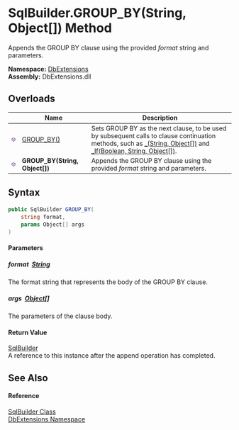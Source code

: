 SqlBuilder.GROUP_BY(String, Object[]) Method
============================================
Appends the GROUP BY clause using the provided *format* string and parameters.
  
**Namespace:** [DbExtensions][1]  
**Assembly:** DbExtensions.dll

Overloads
---------

|                  | Name                           | Description                                                                                                                                                                |
| ---------------- | ------------------------------ | -------------------------------------------------------------------------------------------------------------------------------------------------------------------------- |
| ![Public method] | [GROUP_BY()][2]                | Sets GROUP BY as the next clause, to be used by subsequent calls to clause continuation methods, such as [_(String, Object[])][3] and [_If(Boolean, String, Object[])][4]. |
| ![Public method] | **GROUP_BY(String, Object[])** | Appends the GROUP BY clause using the provided *format* string and parameters.                                                                                             |


Syntax
------

```csharp
public SqlBuilder GROUP_BY(
	string format,
	params Object[] args
)
```

#### Parameters

##### *format*  [String][5]
The format string that represents the body of the GROUP BY clause.

##### *args*  [Object][6][]
The parameters of the clause body.

#### Return Value
[SqlBuilder][7]  
A reference to this instance after the append operation has completed.

See Also
--------

#### Reference
[SqlBuilder Class][7]  
[DbExtensions Namespace][1]  

[1]: ../README.md
[2]: GROUP_BY.md
[3]: _.md
[4]: _If.md
[5]: https://learn.microsoft.com/dotnet/api/system.string
[6]: https://learn.microsoft.com/dotnet/api/system.object
[7]: README.md
[Public method]: ../../icons/pubmethod.svg "Public method"